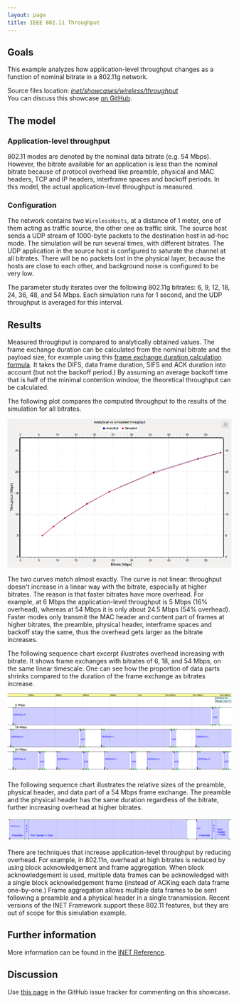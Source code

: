 ```yaml
---
layout: page
title: IEEE 802.11 Throughput
---
```


## Goals

This example analyzes how application-level throughput changes as a function of
nominal bitrate in a 802.11g network.

Source files location: <a href="https://github.com/inet-framework/inet-showcases/tree/master/wireless/throughput" target="_blank"><var>inet/showcases/wireless/throughput</var></a>
<br/>You can discuss this showcase <a href="https://github.com/inet-framework/inet-showcases/issues/6" target="_blank">on GitHub</a>.

## The model

### Application-level throughput

802.11 modes are denoted by the nominal data bitrate (e.g. 54 Mbps). However,
the bitrate available for an application is less than the nominal bitrate because of
protocol overhead like preamble, physical and MAC headers, TCP and IP headers,
interframe spaces and backoff periods. In this model, the actual application-level
throughput is measured.

### Configuration

The network contains two `WirelessHosts`, at a distance of 1 meter,
one of them acting as traffic source, the other one as traffic sink. The source host
sends a UDP stream of 1000-byte packets to the destination host in ad-hoc mode.
The simulation will be run several times, with different bitrates. The UDP
application in the source host is configured to saturate the channel at all bitrates.
There will be no packets lost in the physical layer, because the hosts are close to
each other, and background noise is configured to be very low.

The parameter study iterates over the following 802.11g bitrates: 6, 9, 12, 18, 24,
36, 48, and 54 Mbps. Each simulation runs for 1 second, and the UDP throughput
is averaged for this interval.

## Results

Measured throughput is compared to analytically obtained values. The frame
exchange duration can be calculated from the nominal bitrate and the payload
size, for example using this <a href="https://sarwiki.informatik.hu-
berlin.de/Packet_transmission_time_in_802.11" target="_blank">frame exchange
duration calculation formula</a>. It takes the DIFS, data frame duration, SIFS and
ACK duration into account (but not the backoff period.) By assuming an average
backoff time that is half of the minimal contention window, the theoretical
throughput can be calculated.

The following plot compares the computed throughput to the results of the
simulation for all bitrates.

<img src="throughput2.png" class="screen" />

The two curves match almost exactly. The curve is not linear: throughput doesn't
increase in a linear way with the bitrate, especially at higher bitrates. The reason
is that faster bitrates have more overhead. For example, at 6 Mbps the
application-level throughput is 5 Mbps (16% overhead), whereas at 54 Mbps it is
only about 24.5 Mbps (54% overhead). Faster modes only transmit the MAC
header and content part of frames at higher bitrates, the preamble, physical
header, interframe spaces and backoff stay the same, thus the overhead gets
larger as the bitrate increases.

The following sequence chart excerpt illustrates overhead increasing with bitrate.
It shows frame exchanges with bitrates of 6, 18, and 54 Mbps, on the same linear
timescale. One can see how the proportion of data parts shrinks compared to the
duration of the frame exchange as bitrates increase.

<img src="seqchart3.png" class="screen" width="850" />

The following sequence chart illustrates the relative sizes of the preamble,
physical header, and data part of a 54 Mbps frame exchange. The preamble and
the physical header has the same duration regardless of the bitrate, further
increasing overhead at higher bitrates.

<img src="seqchart5.png" class="screen" width="850" />

There are techniques that increase application-level throughput by reducing
overhead. For example, in 802.11n, overhead at high bitrates is reduced by using
block acknowledgement and frame aggregation. When block acknowledgement is
used, multiple data frames can be acknowledged with a single block
acknowledgement frame (instead of ACKing each data frame one-by-one.) Frame
aggregation allows multiple data frames to be sent following a preamble and a
physical header in a single transmission. Recent versions of the INET Framework
support these 802.11 features, but they are out of scope for this simulation
example.

## Further information

More information can be found in the <a href="https://omnetpp.org/doc/inet/api-current/neddoc/index.html" target="_blank">INET Reference</a>.

## Discussion

Use <a href="https://github.com/inet-framework/inet-showcases/issues/6" target="_blank">this page</a> 
in the GitHub issue tracker for commenting on this showcase.

